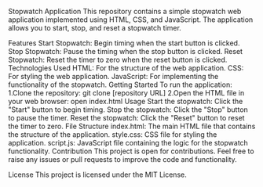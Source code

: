 Stopwatch  Application
This repository contains a simple stopwatch web application implemented using HTML, CSS, and JavaScript. The application allows you to start, stop, and reset a stopwatch timer.

Features
Start Stopwatch: Begin timing when the start button is clicked.
Stop Stopwatch: Pause the timing when the stop button is clicked.
Reset Stopwatch: Reset the timer to zero when the reset button is clicked.
Technologies Used
HTML: For the structure of the web application.
CSS: For styling the web application.
JavaScript: For implementing the functionality of the stopwatch.
Getting Started
To run the application:
1.Clone the repository:
git clone [repository URL]
2.Open the HTML file in your web browser:
open index.html
Usage
Start the stopwatch: Click the "Start" button to begin timing.
Stop the stopwatch: Click the "Stop" button to pause the timer.
Reset the stopwatch: Click the "Reset" button to reset the timer to zero.
File Structure
index.html: The main HTML file that contains the structure of the application.
style.css: CSS file for styling the application.
script.js: JavaScript file containing the logic for the stopwatch functionality.
Contribution
This project is open for contributions. Feel free to raise any issues or pull requests to improve the code and functionality.

License
This project is licensed under the MIT License.
